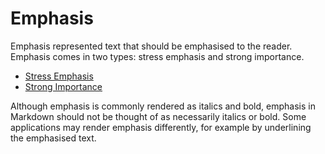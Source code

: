 # Emphasis

Emphasis represented text that should be emphasised to the reader. Emphasis comes in two types: stress emphasis and strong importance.

- [Stress Emphasis](/guides/emphasis/stress-emphasis)
- [Strong Importance](/guides/emphasis/strong-importance)

Although emphasis is commonly rendered as italics and bold, emphasis in Markdown should not be thought of as necessarily italics or bold. Some applications may render emphasis differently, for example by underlining the emphasised text.
